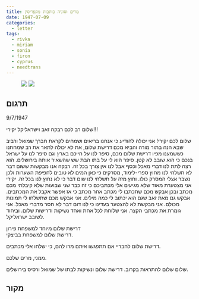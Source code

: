 ```yaml
---
title: מרים וסוניה כותבות מקפריסין
date: 1947-07-09
categories:
  - letter
tags:
  - rivka
  - miriam
  - sonia
  - firon
  - cyprus
  - needtrans
---
```


<figure class="half">
    <a  href="/pupko-papers/assets/images/1947-07-09-miriam-1.jpg">
    <img src="/pupko-papers/assets/images/1947-07-09-miriam-1.jpg"></a>
    <a  href="/pupko-papers/assets/images/1947-07-09-miriam-2.jpg">
    <img src="/pupko-papers/assets/images/1947-07-09-miriam-2.jpg"></a>
</figure>

## תרגום

9/7/1947

שלום רב לכם רבקה זאב וישראליקל יקירי!!!

שלום לכם יקירי! אני יכולה להודיע כי אנחנו בריאים ושמחים לקראת חברך
שמואל ורביב שבא הנה בתור מורה והביא מכם דרישת שלום, את לא יכולה לתאר
את רב שמחתנו כששמענו מפיו דרישת שלום מכם, סיפר לנו על חייכם
בארץ וגם סיפר לנו על ישראל בנכם כי הוא שובב לא קטן. סיפר הוא לי על
בתו הבת שש שהשאיר אותה בירושלים. הוא רצה לתת לנו דברי מאכל
וכסף אבל לנו אין צורך בכל זה. רבקה אנו מבקשות ששום דבר לא
תשלחי לנו מחוץ ספרי-לימוד, מסרקים כי כאן המים לא טובים לחפיפת
השערות ולכן נשבר אצלי המסרק כולו. וחוץ מזה על תשלחי לנו שום דבר
כי לא נחוץ לנו בכל זה. יקירי אני מצטערת מאוד שלא מגיעים אלי
מכתביכם כי זה כבר שני שבועות שלא קיבלתי מכם מכתב ובכן אבקש מכם
שתכתבו לי מכתב אחר מכתב כי אז אפשר אקבל את המכתבים. אבקש
גם מאת זאב שגם הוא יכתוב לי כמה מילים. אני אבקש מכם שתשלחו
לי תמונות מכולם. אני מבקשת לא להצטער בעדינו כי לנו דום
דבר לא חסר מדברי מאכל. אני גומרת את מכתבי הקצר. אני שלוחת
לכל אחת ואחד נשיקות ודרישות שלום. וביחוד לשובב ישראליקל.

דרישת שלום מיוחד למשפחת פירון  
דרישת שלום למשפחת בביצקי.

דרישת שלום לחבריי אם תתפגשו איתם מרו להם,
כי ישלחו אלי מכתבים.

ממני, מרים שלכם.

שלום שלום להתראות בקרוב.
דרישת שלום ונשיקות לבתו של שמואל ורסיס
בירושלים.

## מקור
